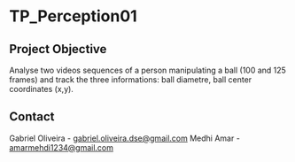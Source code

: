 # TP_Perception01
## Project Objective
Analyse two videos sequences of a person manipulating a ball (100 and 125 frames) and track the three informations: ball diametre, ball center coordinates (x,y).





## Contact
Gabriel Oliveira - gabriel.oliveira.dse@gmail.com
Medhi Amar - amarmehdi1234@gmail.com
